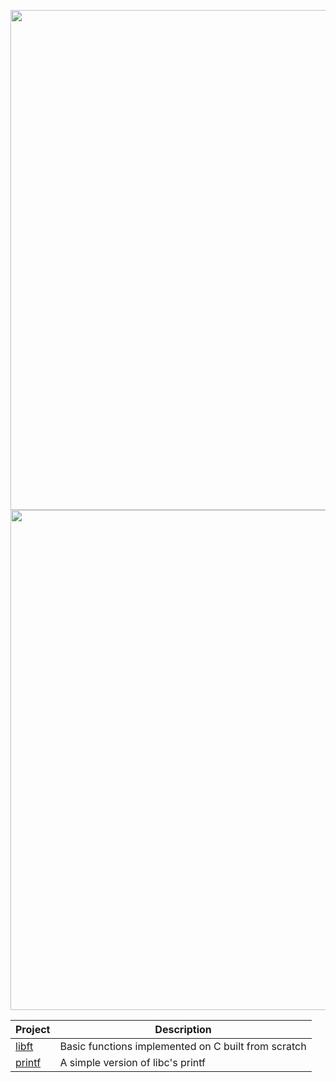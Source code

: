 <p align="center">
  <img width="800" src="https://badge42.herokuapp.com/api/stats/cmanzano?privacyEmail=true"/>
  
  <img width="800" src="https://1337-readme.vercel.app/api/profile?cursus=42cursus&dark=true&email=hide&login=cmanzano" align = "center"/>

</p>

|**Project**|**Description**|
|------|------|
|[libft](https://github.com/chriss1245/libft)|Basic functions implemented on C built from scratch|
|[printf](https://github.com/chriss1245/printf)|A simple version of libc's printf|
